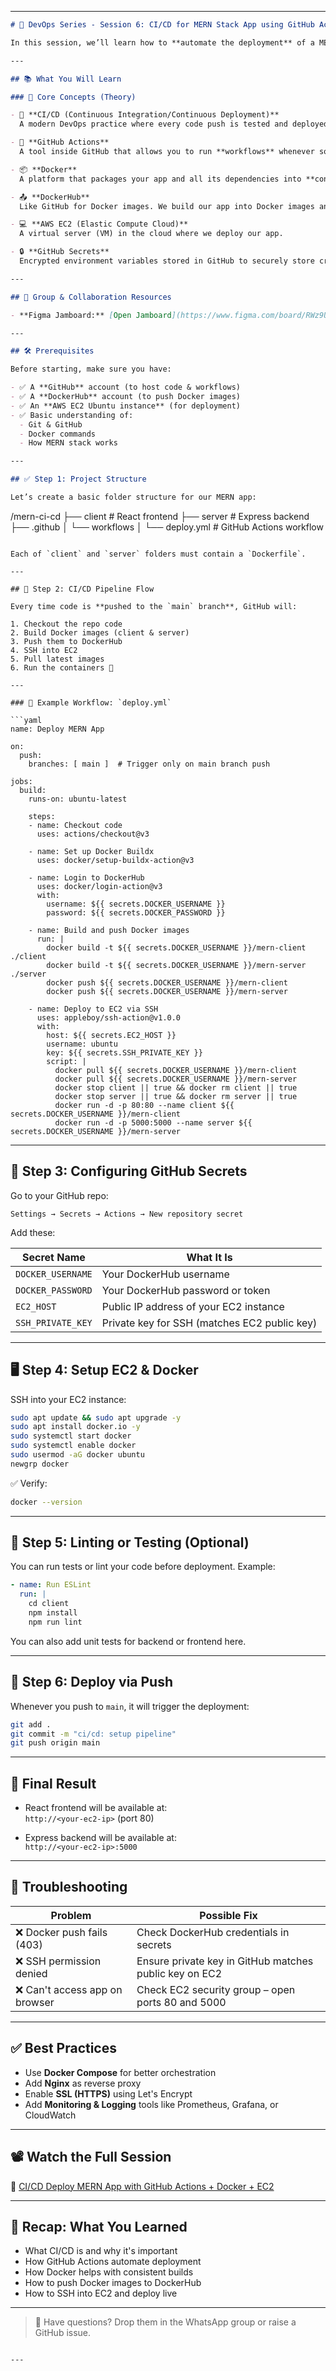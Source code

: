 
---

```md
# 🚀 DevOps Series - Session 6: CI/CD for MERN Stack App using GitHub Actions & EC2 Deployment

In this session, we’ll learn how to **automate the deployment** of a MERN stack (MongoDB, Express, React, Node.js) app using **GitHub Actions** and **Docker**, and deploy it to an AWS EC2 server via SSH.

---

## 📚 What You Will Learn

### 🧠 Core Concepts (Theory)

- 🔧 **CI/CD (Continuous Integration/Continuous Deployment)**  
  A modern DevOps practice where every code push is tested and deployed *automatically*. It reduces manual errors and speeds up development.

- 🧩 **GitHub Actions**  
  A tool inside GitHub that allows you to run **workflows** whenever something happens in your repo (like a push). These workflows define **jobs** made up of **steps**.

- 📦 **Docker**  
  A platform that packages your app and all its dependencies into **containers**, so it runs the same everywhere – your laptop, staging, or production.

- 📤 **DockerHub**  
  Like GitHub for Docker images. We build our app into Docker images and push them here.

- 💻 **AWS EC2 (Elastic Compute Cloud)**  
  A virtual server (VM) in the cloud where we deploy our app.

- 🔒 **GitHub Secrets**  
  Encrypted environment variables stored in GitHub to securely store credentials (e.g., DockerHub login, EC2 key).

---

## 📲 Group & Collaboration Resources

- **Figma Jamboard:** [Open Jamboard](https://www.figma.com/board/RWz9UkoJZxZGwnJlx2m5W6/Devops_session?node-id=0-1&t=b5KvBpDJNEinEYpn-1)

---

## 🛠 Prerequisites

Before starting, make sure you have:

- ✅ A **GitHub** account (to host code & workflows)
- ✅ A **DockerHub** account (to push Docker images)
- ✅ An **AWS EC2 Ubuntu instance** (for deployment)
- ✅ Basic understanding of:
  - Git & GitHub
  - Docker commands
  - How MERN stack works

---

## ✅ Step 1: Project Structure

Let’s create a basic folder structure for our MERN app:

```
/mern-ci-cd
├── client     # React frontend
├── server     # Express backend
├── .github
│   └── workflows
│       └── deploy.yml  # GitHub Actions workflow
```

Each of `client` and `server` folders must contain a `Dockerfile`.

---

## 🧪 Step 2: CI/CD Pipeline Flow

Every time code is **pushed to the `main` branch**, GitHub will:

1. Checkout the repo code
2. Build Docker images (client & server)
3. Push them to DockerHub
4. SSH into EC2
5. Pull latest images
6. Run the containers 🚀

---

### 🧾 Example Workflow: `deploy.yml`

```yaml
name: Deploy MERN App

on:
  push:
    branches: [ main ]  # Trigger only on main branch push

jobs:
  build:
    runs-on: ubuntu-latest

    steps:
    - name: Checkout code
      uses: actions/checkout@v3

    - name: Set up Docker Buildx
      uses: docker/setup-buildx-action@v3

    - name: Login to DockerHub
      uses: docker/login-action@v3
      with:
        username: ${{ secrets.DOCKER_USERNAME }}
        password: ${{ secrets.DOCKER_PASSWORD }}

    - name: Build and push Docker images
      run: |
        docker build -t ${{ secrets.DOCKER_USERNAME }}/mern-client ./client
        docker build -t ${{ secrets.DOCKER_USERNAME }}/mern-server ./server
        docker push ${{ secrets.DOCKER_USERNAME }}/mern-client
        docker push ${{ secrets.DOCKER_USERNAME }}/mern-server

    - name: Deploy to EC2 via SSH
      uses: appleboy/ssh-action@v1.0.0
      with:
        host: ${{ secrets.EC2_HOST }}
        username: ubuntu
        key: ${{ secrets.SSH_PRIVATE_KEY }}
        script: |
          docker pull ${{ secrets.DOCKER_USERNAME }}/mern-client
          docker pull ${{ secrets.DOCKER_USERNAME }}/mern-server
          docker stop client || true && docker rm client || true
          docker stop server || true && docker rm server || true
          docker run -d -p 80:80 --name client ${{ secrets.DOCKER_USERNAME }}/mern-client
          docker run -d -p 5000:5000 --name server ${{ secrets.DOCKER_USERNAME }}/mern-server
```

---

## 🔐 Step 3: Configuring GitHub Secrets

Go to your GitHub repo:

`Settings → Secrets → Actions → New repository secret`

Add these:

| Secret Name         | What It Is                                  |
|---------------------|----------------------------------------------|
| `DOCKER_USERNAME`   | Your DockerHub username                      |
| `DOCKER_PASSWORD`   | Your DockerHub password or token             |
| `EC2_HOST`          | Public IP address of your EC2 instance       |
| `SSH_PRIVATE_KEY`   | Private key for SSH (matches EC2 public key) |

---

## 🖥 Step 4: Setup EC2 & Docker

SSH into your EC2 instance:

```bash
sudo apt update && sudo apt upgrade -y
sudo apt install docker.io -y
sudo systemctl start docker
sudo systemctl enable docker
sudo usermod -aG docker ubuntu
newgrp docker
```

✅ Verify:

```bash
docker --version
```

---

## 🧪 Step 5: Linting or Testing (Optional)

You can run tests or lint your code before deployment. Example:

```yaml
- name: Run ESLint
  run: |
    cd client
    npm install
    npm run lint
```

You can also add unit tests for backend or frontend here.

---

## 🚀 Step 6: Deploy via Push

Whenever you push to `main`, it will trigger the deployment:

```bash
git add .
git commit -m "ci/cd: setup pipeline"
git push origin main
```

---

## 🎉 Final Result

- React frontend will be available at:  
  `http://<your-ec2-ip>` (port 80)

- Express backend will be available at:  
  `http://<your-ec2-ip>:5000`

---

## 🧰 Troubleshooting

| Problem                         | Possible Fix                                               |
|---------------------------------|------------------------------------------------------------|
| ❌ Docker push fails (403)      | Check DockerHub credentials in secrets                     |
| ❌ SSH permission denied        | Ensure private key in GitHub matches public key on EC2     |
| ❌ Can't access app on browser  | Check EC2 security group – open ports 80 and 5000          |

---

## ✅ Best Practices

- Use **Docker Compose** for better orchestration
- Add **Nginx** as reverse proxy
- Enable **SSL (HTTPS)** using Let's Encrypt
- Add **Monitoring & Logging** tools like Prometheus, Grafana, or CloudWatch

---

## 📽 Watch the Full Session

🔗 [CI/CD Deploy MERN App with GitHub Actions + Docker + EC2](https://youtu.be/xgj6vzs2HNs?feature=shared)

---

## 🧠 Recap: What You Learned

- What CI/CD is and why it's important
- How GitHub Actions automate deployment
- How Docker helps with consistent builds
- How to push Docker images to DockerHub
- How to SSH into EC2 and deploy live

---

> 💬 Have questions? Drop them in the WhatsApp group or raise a GitHub issue.
```

---